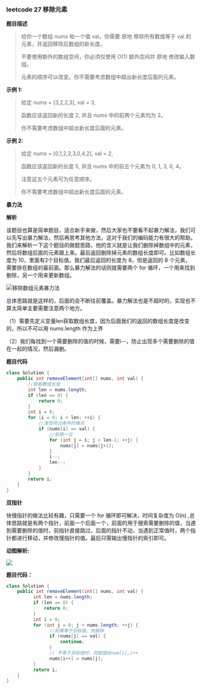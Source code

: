### leetcode 27 移除元素

**题目描述**

> 给你一个数组 nums 和一个值 val，你需要 原地 移除所有数值等于 val 的元素，并返回移除后数组的新长度。
>
> 不要使用额外的数组空间，你必须仅使用 O(1) 额外空间并 原地 修改输入数组。
>
> 元素的顺序可以改变。你不需要考虑数组中超出新长度后面的元素。

**示例 1:**

> 给定 nums = [3,2,2,3], val = 3,
>
> 函数应该返回新的长度 2, 并且 nums 中的前两个元素均为 2。
>
> 你不需要考虑数组中超出新长度后面的元素。

**示例 2:**

> 给定 nums = [0,1,2,2,3,0,4,2], val = 2,
>
> 函数应该返回新的长度 5, 并且 nums 中的前五个元素为 0, 1, 3, 0, 4。
>
> 注意这五个元素可为任意顺序。
>
> 你不需要考虑数组中超出新长度后面的元素。

**暴力法**

**解析**

该题目也算是简单题目，适合新手来做，然后大家也不要看不起暴力解法，我们可以先写出暴力解法，然后再思考其他方法，这对于我们的编码能力有很大的帮助。我们来解析一下这个题目的做题思路，他的含义就是让我们删除掉数组中的元素，然后将数组后面的元素跟上来。最后返回删除掉元素的数组长度即可。比如数组长度为 10，里面有2个目标值，我们最后返回的长度为 8，但是返回的 8 个元素，需要排在数组的最前面。那么暴力解法的话则就需要两个 for 循环，一个用来找到删除，另一个用来更新数组。

![移除数组元素暴力法](https://cdn.jsdelivr.net/gh/tan45du/github.io.phonto2@master/myphoto/移除数组元素.lhuefelqd5o.png)



总体思路就是这样的，后面的会不断往前覆盖。暴力解法也是不超时的，实现也不算太简单主要需要注意两个地方。

（1）需要先定义变量len获取数组长度，因为后面我们的返回的数组长度是改变的，所以不可以用 nums.length 作为上界

（2）我们每找到一个需要删除的值的时候，需要i--，防止出现多个需要删除的值在一起的情况，然后漏删。

**题目代码**

```java
class Solution {
    public int removeElement(int[] nums, int val) {    
        //获取数组长度
        int len = nums.length;
        if (len == 0) {
            return 0;
        }
        int i = 0;
        for (i = 0; i < len; ++i) {
            //发现符合条件的情况
            if (nums[i] == val) {
                //前移一位
                for (int j = i; j < len-1; ++j) {
                    nums[j] = nums[j+1];
                }
                i--;
                len--;
            }
        }
        return i;       
    }
}
```

**双指针**

快慢指针的做法比较有趣，只需要一个 for 循环即可解决，时间复杂度为 O(n) ,总体思路就是有两个指针，前面一个后面一个，前面的用于搜索需要删除的值，当遇到需要删除的值时，前指针直接跳过，后面的指针不动，当遇到正常值时，两个指针都进行移动，并修改慢指针的值。最后只需输出慢指针的索引即可。

**动图解析:**

![](https://img-blog.csdnimg.cn/20210317194638700.gif#pic_center)

**题目代码：**

```java
class Solution {
    public int removeElement(int[] nums, int val) {
          int len = nums.length;
          if (len == 0) {
              return 0;
          }
          int i = 0;
          for (int j = 0; j < nums.length; ++j) {
                //如果等于目标值，则删除
                if (nums[j] == val) {
                    continue;
                }
                // 不等于目标值时，则赋值给num[i],i++
                nums[i++] = nums[j];
          }
          return i;
    }
}
```

